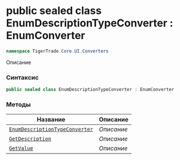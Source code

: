 
# public sealed class EnumDescriptionTypeConverter : EnumConverter
```csharp
namespace TigerTrade.Core.UI.Converters
```



Описание

### Синтаксис
```csharp
public sealed class EnumDescriptionTypeConverter : EnumConverter
```


### Методы
| Название | Описание |
| --- | --- |
| [`EnumDescriptionTypeConverter`](./EnumDescriptionTypeConverter.cs/Методы/EnumDescriptionTypeConverter.md) | *Описание* |
| [`GetDescription`](./EnumDescriptionTypeConverter.cs/Методы/GetDescription.md) | *Описание* |
| [`GetValue`](./EnumDescriptionTypeConverter.cs/Методы/GetValue.md) | *Описание* |



